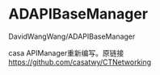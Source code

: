 # ADAPIBaseManager
DavidWangWang/ADAPIBaseManager

casa APIManager重新编写。原链接 https://github.com/casatwy/CTNetworking
